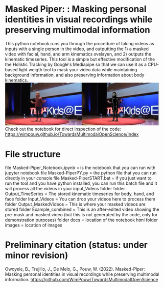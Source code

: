 # Masked Piper: : Masking personal identities in visual recordings while preserving multimodal information
This python notebook runs you through the procedure of taking videos as inputs with a single person in the video, and outputting the 1) a masked video with facial, hand, and arm kinematics ovelayen, and 2) outputs the kinematic timeseries. This tool is a simple but effective modification of the the Holistic Tracking by Google's Mediapipe so that we can use it as a CPU-based light weigth tool to mask your video data while maintaining background information, and also preserving information about body kinematics. 
![Example](./Images/Capture.jpg)
Check out the notebook for direct inspection of the code: https://wimpouw.github.io/TowardsMultimodalOpenScience/Index

# File structure
file Masked-Piper_Notebook.ipynb = is the notebook that you can run with jupyter notebook
file Masked-PiperPY.py = the python file that you can run directly in your console
file Masked-PiperSTART.bat = if you just want to run the tool and you have python installed, you can run this batch file and it will process all the videos in your input_Videos folder
folder Output_TimeSeries = The stored kinematic timeseries for body, hand, and face
folder Input_Videos = You can drop your videos here to process them
folder Output_MaskedVideos = This is where your masked videos are stored
folder Example_combined = This is an after-edited video showing the pre-mask and masked video (but this is not generated by the code, only for demonstration purposes)
folder docs = location of the notebook html
folder images = location of images

# Preliminary citation (status: under minor revision)
Owoyele, B., Trujillo, J., De Melo, G., Pouw, W. (2022). Masked-Piper: Masking personal identities in visual recordings while preserving multimodal information. https://github.com/WimPouw/TowardsMultimodalOpenScience
